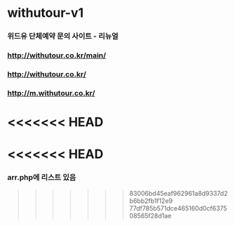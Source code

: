 # withutour-v1

### 위드유 단체예약 문의 사이트 - 리뉴얼
### http://withutour.co.kr/main/
### http://withutour.co.kr/
### http://m.withutour.co.kr/
<<<<<<< HEAD
=======
<<<<<<< HEAD
=======

### arr.php에 리스트 있음
>>>>>>> 83006bd45eaf962961a8d9337d2b6bb2fb1f12e9
>>>>>>> 77df785b571dce465160d0cf637508565f28d1ae
